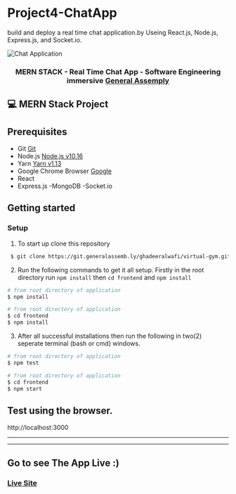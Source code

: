 # Project4-ChatApp
 build and deploy a real time chat application.by Useing React.js, Node.js, Express.js, and Socket.io.
 
![Chat Application](https://imgur.com/GIrurbr.png)



<h3 align="center">
MERN STACK - Real Time Chat App - Software Engineering immersive <a href="https://generalassemb.ly/" target="__blank">General Assemply</a>
</h3>

## :computer: MERN Stack Project

## Prerequisites

- Git [Git](https://git-scm.com)
- Node.js [Node.js v10.16](https://nodejs.org/)
- Yarn [Yarn v1.13](https://yarnpkg.com/)
- Google Chrome Browser [Google](https://www.google.pt/intl/pt-PT/chrome/?brand=CHBD&gclid=CjwKCAiAxMLvBRBNEiwAKhr-nMvKg5nZhwHd__xLE-Mume31jYijN5WLG991vsf4owDGK4VNHWtrEhoCNRgQAvD_BwE&gclsrc=aw.ds)
- React 
- Express.js
-MongoDB
-Socket.io

## Getting started

### Setup

1. To start up clone this repository

```bash
 $ git clone https://git.generalassemb.ly/ghadeeralwafi/virtual-gym.git
```

2. Run the following commands to get it all setup. Firstly in the root directory run `npm install` then `cd frontend` and `npm install`

```bash
# from root directory of application
$ npm install
```

```bash
# from root directory of application
$ cd frontend
$ npm install
```

3. After all successful installations then run the following in two(2) seperate terminal (bash or cmd) windows.

```bash
# from root directory of application
$ npm test
```

```bash
# from root directory of application
$ cd frontend
$ npm start
```

## Test using the browser.

http://localhost:3000


---

---

## Go to see The App Live :)


### [Live Site](https://5ebcb0cc9cbc3162c5ebaa90--sleepy-fermi-61bcc9.netlify.app/)


